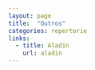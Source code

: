 ```yaml
---
layout: page
title:  "Outros"
categories: repertorie
links:
  - title: Aladin
    url: aladin
---
```

